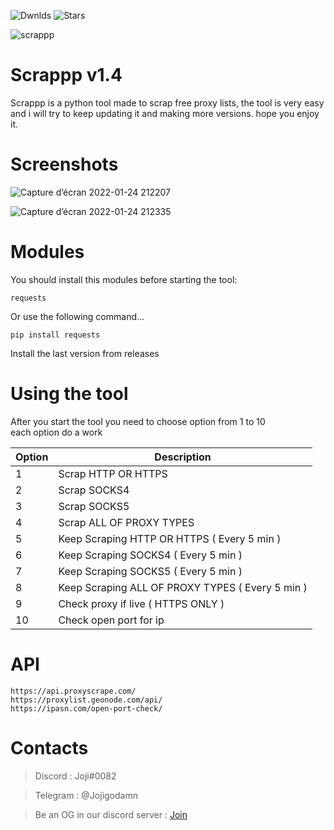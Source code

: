 ![Dwnlds](https://img.shields.io/github/downloads/Jojidaslitt/Scrappp/total?style=for-the-badge) ![Stars](https://img.shields.io/github/stars/Jojidaslitt/Scrappp?style=for-the-badge)


![scrappp](https://user-images.githubusercontent.com/76626446/159303354-047cadfa-4a04-45f1-a6e1-db09a61719c9.png)


# Scrappp v1.4
Scrappp is a python tool made to scrap free proxy lists, the tool is very easy and i will try to keep updating it and making more versions.
hope you enjoy it.

# Screenshots

![Capture d’écran 2022-01-24 212207](https://user-images.githubusercontent.com/76626446/150858709-582cb948-5647-4a0d-bfab-9df2ca5b77ba.png)

![Capture d’écran 2022-01-24 212335](https://user-images.githubusercontent.com/76626446/150858924-eec01a05-b215-4535-8a88-717c476a40b4.png)

# Modules

You should install this modules before starting the tool:

```
requests   
```

<p> Or use the following command... </p>

```
pip install requests
```

<p> Install the last version from releases </p>

# Using the tool
<p> After you start the tool you need to choose option from 1 to 10 <br> each option do a work </p>


| Option | Description |
| --- | --- |
| 1 | Scrap HTTP OR HTTPS |
| 2 | Scrap SOCKS4 |
| 3 | Scrap SOCKS5 |
| 4 | Scrap ALL OF PROXY TYPES |
| 5 | Keep Scraping HTTP OR HTTPS ( Every 5 min ) |
| 6 | Keep Scraping SOCKS4 ( Every 5 min ) |
| 7 | Keep Scraping SOCKS5 ( Every 5 min ) |
| 8 | Keep Scraping ALL OF PROXY TYPES ( Every 5 min ) |
| 9 | Check proxy if live ( HTTPS ONLY ) |
| 10 | Check open port for ip |

# API
`https://api.proxyscrape.com/`<br>
`https://proxylist.geonode.com/api/`<br>
`https://ipasn.com/open-port-check/`<br>

# Contacts

> Discord : Joji#0082

> Telegram : @Jojigodamn

> Be an OG in our discord server : [Join](https://discord.gg/acbeVxY5ra)

